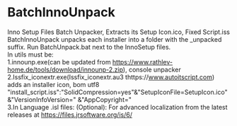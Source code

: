 # BatchInnoUnpack
Inno Setup Files Batch Unpacker, Extracts its Setup Icon.ico, Fixed Script.iss
BatchInnoUnpack unpacks each installer into a folder with the _unpacked suffix.
Run BatchUnpack.bat next to the InnoSetup files.
<br>In utils must be:
<br>1.innounp.exe(can be updated from https://www.rathlev-home.de/tools/download/innounp-2.zip), console unpacker
<br>2.Issfix_iconextr.exe(Issfix_iconextr.au3 thttps://www.autoitscript.com) adds an installer icon, bom utf8  "install_script.iss":"SolidCompression=yes"&"SetupIconFile=SetupIcon.ico"&"VersionInfoVersion=" &"AppCopyright="
<br>3.In Language .isl files:
(Optional): For advanced localization from the latest releases at https://files.jrsoftware.org/is/6/
